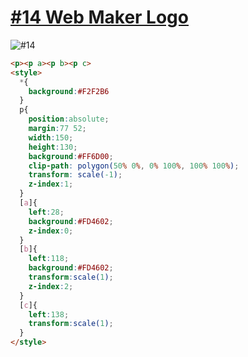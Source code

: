# [#14 Web Maker Logo](https://cssbattle.dev/play/14)

![#14](https://github.com/FrancoEspinozaV/CSSBattle/assets/142062208/84874abb-f8c7-4f43-93b1-480f5d556db3)

```html
<p><p a><p b><p c>
<style>
  *{
    background:#F2F2B6
  }
  p{
    position:absolute;
    margin:77 52;
    width:150;
    height:130;
    background:#FF6D00;
    clip-path: polygon(50% 0%, 0% 100%, 100% 100%);
    transform: scale(-1);
    z-index:1;
  }
  [a]{
    left:28;
    background:#FD4602;
    z-index:0;
  }
  [b]{
    left:118;
    background:#FD4602;
    transform:scale(1);
    z-index:2;
  }
  [c]{
    left:138;
    transform:scale(1);
  }
</style>
```
